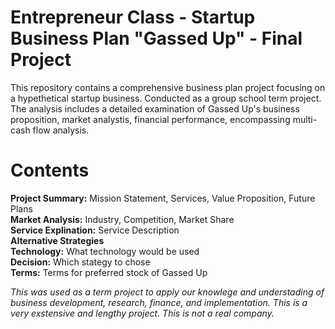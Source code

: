 # Entrepreneur Class - Startup Business Plan "Gassed Up" - Final Project</br>

This repository contains a comprehensive business plan project focusing on a hypethetical startup business. Conducted as a group school term project. The analysis includes a detailed examination of Gassed Up's business proposition, market analystis, financial performance, encompassing multi-cash flow analysis.

# Contents</br>
**Project Summary:** Mission Statement, Services, Value Proposition, Future Plans</br>
**Market Analysis:** Industry, Competition, Market Share</br>
**Service Explination:** Service Description</br>
**Alternative Strategies**</br> 
**Technology:** What technology would be used</br>
**Decision:** Which stategy to chose</br>
**Terms:** Terms for preferred stock of Gassed Up</br>

*This was used as a term project to apply our knowlege and understading of business development, research, finance, and implementation. This is a very exstensive and lengthy project. This is not a real company.*
